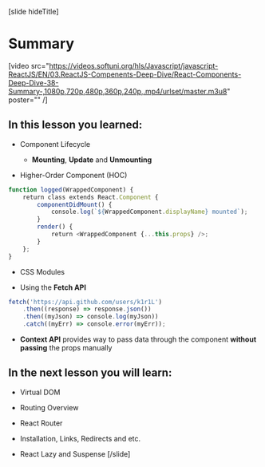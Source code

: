 [slide hideTitle]
# Summary

[video src="https://videos.softuni.org/hls/Javascript/javascript-ReactJS/EN/03.ReactJS-Compenents-Deep-Dive/React-Components-Deep-Dive-38-Summary-,1080p,720p,480p,360p,240p,.mp4/urlset/master.m3u8" poster="" /]

## In this lesson you learned:

- Component Lifecycle

   * **Mounting**, **Update** and **Unmounting**

- Higher-Order Component (HOC)

```js
function logged(WrappedComponent) {
    return class extends React.Component {
        componentDidMount() {
            console.log(`${WrappedComponent.displayName} mounted`);
        }
        render() {
            return <WrappedComponent {...this.props} />;
        }
    };
}

```
- CSS Modules

- Using the **Fetch API**

```js
fetch('https://api.github.com/users/k1r1L')
    .then((response) => response.json())
    .then((myJson) => console.log(myJson))
    .catch((myErr) => console.error(myErr));

```

- **Context API** provides way to pass data through the component **without passing** the props manually

## In the next lesson you will learn:

- Virtual DOM​

- Routing Overview​

- React Router​

- Installation, Links, Redirects and etc.​

- React Lazy and Suspense
[/slide]